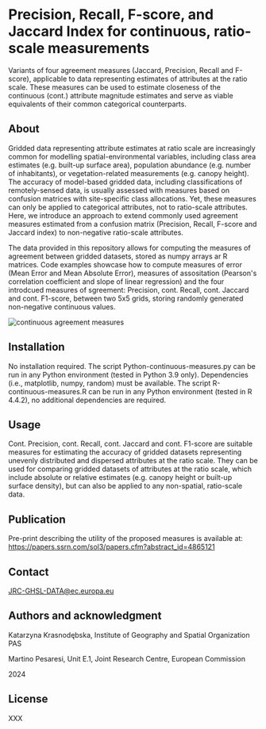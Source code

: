 # Precision, Recall, F-score, and Jaccard Index for continuous, ratio-scale measurements
Variants of four agreement measures (Jaccard, Precision, Recall and F-score), applicable to data representing estimates of attributes at the ratio scale.
These measures can be used to estimate closeness of the continuous (cont.) attribute magnitude estimates and serve as viable equivalents of their common categorical counterparts.

## About
Gridded data representing attribute estimates at ratio scale are increasingly common for modelling spatial-environmental variables, including class area estimates (e.g. built-up surface area), population abundance (e.g. number of inhabitants), or vegetation-related measurements (e.g. canopy height). The accuracy of model-based gridded data, including classifications of remotely-sensed data, is usually assessed with measures based on confusion matrices with site-specific class allocations. Yet, these measures can only be applied to categorical attributes, not to ratio-scale attributes. Here, we introduce an approach to extend commonly used agreement measures estimated from a confusion matrix (Precision, Recall, F-score and Jaccard index) to non-negative ratio-scale attributes. 

The data provided in this repository allows for computing the measures of agreement between gridded datasets, stored as numpy arrays ar R matrices. Code examples showcase how to compute measures of error (Mean Error and Mean Absolute Error), measures of assositation (Pearson's correlation coefficient and slope of linear regression) and the four introdcued measures of sgreement: Precision, cont. Recall, cont. Jaccard and cont. F1-score, between two 5x5 grids, storing randomly generated non-negative continuous values.

![continuous agreement measures](https://github.com/katarzynagoch/PRERION/blob/main/measures.jpg)

## Installation
No installation required. The script Python-continuous-measures.py can be run in any Python environment (tested in Python 3.9 only). Dependencies (i.e., matplotlib, numpy, random) must be available. The script R-continuous-measures.R can be run in any Python environment (tested in R 4.4.2), no additional dependencies are required.

## Usage
Cont. Precision, cont. Recall, cont. Jaccard and cont. F1-score are suitable measures for estimating the accuracy of gridded datasets representing unevenly distributed and dispersed attributes at the ratio scale. They can be used for comparing gridded datasets of attributes at the ratio scale, which include absolute or relative estimates (e.g. canopy height or built-up surface density), but can also be applied to any non-spatial, ratio-scale data.  

## Publication
Pre-print describing the utility of the proposed measures is available at: https://papers.ssrn.com/sol3/papers.cfm?abstract_id=4865121

## Contact
JRC-GHSL-DATA@ec.europa.eu

## Authors and acknowledgment
Katarzyna Krasnodębska, Institute of Geography and Spatial Organization PAS

Martino Pesaresi, Unit E.1, Joint Research Centre, European Commission

2024

## License
XXX
